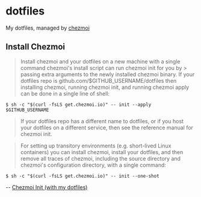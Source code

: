 # dotfiles

My dotfiles, managed by [chezmoi](https://www.chezmoi.io/)

## Install Chezmoi

> Install chezmoi and your dotfiles on a new machine with a single command chezmoi's install script can run chezmoi init for you by > passing extra arguments to the newly installed chezmoi binary. If your dotfiles repo is github.com/$GITHUB_USERNAME/dotfiles then installing chezmoi, running chezmoi init, and running chezmoi apply can be done in a single line of shell:

```shell
$ sh -c "$(curl -fsLS get.chezmoi.io)" -- init --apply $GITHUB_USERNAME
```

> If your dotfiles repo has a different name to dotfiles, or if you host your dotfiles on a different service, then see the reference manual for chezmoi init.

> For setting up transitory environments (e.g. short-lived Linux containers) you can install chezmoi, install your dotfiles, and then remove all traces of chezmoi, including the source directory and chezmoi's configuration directory, with a single command:

```shell
$ sh -c "$(curl -fsLS get.chezmoi.io)" -- init --one-shot 
```

-- [Chezmoi Init (with my dotfiles)](https://www.chezmoi.io/user-guide/daily-operations/#install-chezmoi-and-your-dotfiles-on-a-new-machine-with-a-single-command)
